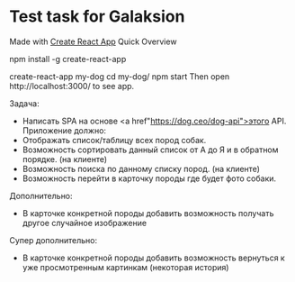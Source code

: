 # Test task for Galaksion
Made with <a href="https://github.com/facebookincubator/create-react-app">Create React App</a> 
Quick Overview

npm install -g create-react-app

create-react-app my-dog
cd my-dog/
npm start
Then open http://localhost:3000/ to see app.


Задача:
- Написать SPA на основе <a href"https://dog.ceo/dog-api">этого API.</a>
Приложение должно:
- Отображать список/таблицу всех пород собак.
- Возможность сортировать данный список от А до Я и в обратном порядке. (на клиенте)
- Возможность поиска по данному списку пород. (на клиенте)
- Возможность перейти в карточку породы где будет фото собаки.

Дополнительно:
- В карточке конкретной породы добавить возможность получать другое случайное изображение

Супер дополнительно:
- В карточке конкретной породы добавить возможность вернуться к уже просмотренным картинкам (некоторая история)
